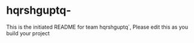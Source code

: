 # hqrshguptq-
This is the initiated README for team hqrshguptq`, Please edit this as you build your project
